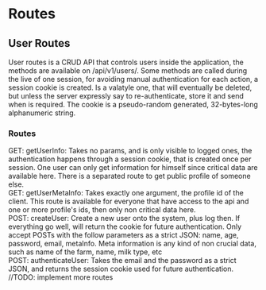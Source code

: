 # Routes

## User Routes

User routes is a CRUD API that controls users inside the application, the methods are available on /api/v1/users/. Some methods are called during the live of one session, for avoiding manual authentication for each action, a session cookie is created. Is a valatyle one, that will eventually be deleted, but unless the server expressly say to re-authenticate, store it and send when is required. The cookie is a pseudo-random generated, 32-bytes-long alphanumeric string.  

### Routes
GET: getUserInfo: Takes no params, and is only visible to logged ones, the authentication happens through a session cookie, that is created once per session. One user can only get information for himself since critical data are available here. There is a separated route to get public profile of someone else.  
GET: getUserMetaInfo: Takes exactly one argument, the profile id of the client. This route is available for everyone that have access to the api and one or more profile's ids, then only non critical data here.  
POST: createUser: Create a new user onto the system, plus log then. If everything go well, will return the cookie for future authentication. Only accept POSTs with the follow parameters as a strict JSON: name, age, password, email, metaInfo. Meta information is any kind of non crucial data, such as name of the farm, name, milk type, etc  
POST: authenticateUser: Takes the email and the password as a strict JSON, and returns the session cookie used for future authentication.  
//TODO: implement more routes
